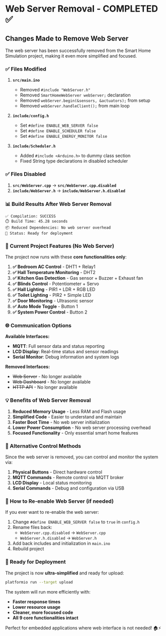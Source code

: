 # Web Server Removal - COMPLETED ✅

## Changes Made to Remove Web Server

The web server has been successfully removed from the Smart Home Simulation project, making it even more simplified and focused.

### ✅ Files Modified

1. **`src/main.ino`**
   - Removed `#include "WebServer.h"`
   - Removed `SmartHomeWebServer webServer;` declaration
   - Removed `webServer.begin(&sensors, &actuators);` from setup
   - Removed `webServer.handleClient();` from main loop

2. **`include/config.h`**
   - Set `#define ENABLE_WEB_SERVER false`
   - Set `#define ENABLE_SCHEDULER false` 
   - Set `#define ENABLE_ENERGY_MONITOR false`

3. **`include/Scheduler.h`**
   - Added `#include <Arduino.h>` to dummy class section
   - Fixed String type declarations in disabled scheduler

### ✅ Files Disabled

1. **`src/WebServer.cpp`** → **`src/WebServer.cpp.disabled`**
2. **`include/WebServer.h`** → **`include/WebServer.h.disabled`**

### 📊 Build Results After Web Server Removal

```
✅ Compilation: SUCCESS
⏱️ Build Time: 45.28 seconds
📦 Reduced Dependencies: No web server overhead
🚀 Status: Ready for deployment
```

### 🎯 Current Project Features (No Web Server)

The project now runs with these **core functionalities only**:

1. **✅ Bedroom AC Control** - DHT1 + Relay1
2. **✅ Hall Temperature Monitoring** - DHT2
3. **✅ Kitchen Gas Detection** - Gas sensor + Buzzer + Exhaust fan
4. **✅ Blinds Control** - Potentiometer + Servo
5. **✅ Hall Lighting** - PIR1 + LDR + RGB LED
6. **✅ Toilet Lighting** - PIR2 + Simple LED
7. **✅ Door Monitoring** - Ultrasonic sensor
8. **✅ Auto Mode Toggle** - Button 1
9. **✅ System Power Control** - Button 2

### 🌐 Communication Options

**Available Interfaces:**
- **MQTT**: Full sensor data and status reporting
- **LCD Display**: Real-time status and sensor readings
- **Serial Monitor**: Debug information and system logs

**Removed Interfaces:**
- ~~Web Server~~ - No longer available
- ~~Web Dashboard~~ - No longer available
- ~~HTTP API~~ - No longer available

### 💡 Benefits of Web Server Removal

1. **Reduced Memory Usage** - Less RAM and Flash usage
2. **Simplified Code** - Easier to understand and maintain
3. **Faster Boot Time** - No web server initialization
4. **Lower Power Consumption** - No web server processing overhead
5. **Focused Functionality** - Only essential smart home features

### 📱 Alternative Control Methods

Since the web server is removed, you can control and monitor the system via:

1. **Physical Buttons** - Direct hardware control
2. **MQTT Commands** - Remote control via MQTT broker
3. **LCD Display** - Local status monitoring
4. **Serial Commands** - Debug and configuration via USB

### 🔄 How to Re-enable Web Server (if needed)

If you ever want to re-enable the web server:

1. Change `#define ENABLE_WEB_SERVER false` to `true` in `config.h`
2. Rename files back: 
   - `WebServer.cpp.disabled` → `WebServer.cpp`
   - `WebServer.h.disabled` → `WebServer.h`
3. Add back includes and initialization in `main.ino`
4. Rebuild project

### 🚀 Ready for Deployment

The project is now **ultra-simplified** and ready for upload:

```bash
platformio run --target upload
```

The system will run more efficiently with:
- **Faster response times**
- **Lower resource usage** 
- **Cleaner, more focused code**
- **All 9 core functionalities intact**

Perfect for embedded applications where web interface is not needed! 🏠⚡
